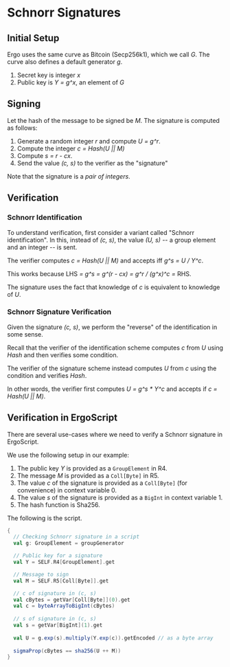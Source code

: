 # Schnorr Signatures

## Initial Setup

Ergo uses the same curve as Bitcoin (Secp256k1), which we call *G*. The curve also defines a default generator *g*.

1. Secret key is integer *x* 
2. Public key is *Y = g^x*, an element of *G*

## Signing

Let the hash of the message to be signed be *M*. The signature is computed as follows:

1. Generate a random integer *r* and compute *U = g^r*. 
2. Compute the integer *c = Hash(U || M)* 
3. Compute *s = r - cx*.
4. Send the value *(c, s)* to the verifier as the "signature"

Note that the signature is a *pair of integers*.

## Verification

### Schnorr Identification

To understand verification, first consider a variant called "Schnorr identification".
In this, instead of *(c, s)*, the value *(U, s)* -- a group element and an integer -- is sent.

The verifier computes *c = Hash(U || M)* and accepts iff *g^s = U / Y^c*.

This works because LHS *= g^s = g^(r - cx) = g^r / (g^x)^c =* RHS.  

The signature uses the fact that knowledge of *c* is equivalent to knowledge of *U*.

### Schnorr Signature Verification

Given the signature *(c, s)*, we perform the "reverse" of the identification in some sense.

Recall that the verifier of the identification scheme computes *c* from *U* using *Hash* and then verifies some condition.

The verifier of the signature scheme instead computes *U* from *c* using the condition and verifies *Hash*.

In other words, the verifier first computes *U = g^s * Y^c* and accepts if *c = Hash(U || M)*.

## Verification in ErgoScript

There are several use-cases where we need to verify a Schnorr signature in ErgoScript.

We use the following setup in our example: 

1. The public key *Y* is provided as a `GroupElement` in R4. 
2. The message *M* is provided as a `Coll[Byte]` in R5.
3. The value *c* of the signature is provided as a `Coll[Byte]` (for convenience) in context variable 0.
4. The value *s* of the signature is provided as a `BigInt` in context variable 1.
5. The hash function is Sha256. 

The following is the script.

```scala
{
  // Checking Schnorr signature in a script
  val g: GroupElement = groupGenerator

  // Public key for a signature
  val Y = SELF.R4[GroupElement].get

  // Message to sign
  val M = SELF.R5[Coll[Byte]].get

  // c of signature in (c, s)
  val cBytes = getVar[Coll[Byte]](0).get
  val c = byteArrayToBigInt(cBytes)
  
  // s of signature in (c, s)
  val s = getVar[BigInt](1).get
  
  val U = g.exp(s).multiply(Y.exp(c)).getEncoded // as a byte array
  
  sigmaProp(cBytes == sha256(U ++ M))
}
```
